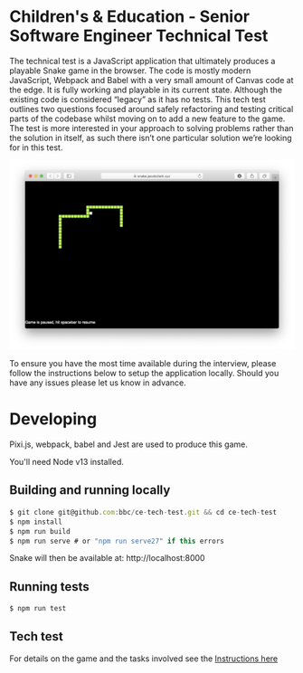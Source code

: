 # Children's & Education - Senior Software Engineer Technical Test

The technical test is a JavaScript application that ultimately produces a playable Snake game in the browser. The code is mostly modern JavaScript, Webpack and Babel with a very small amount of Canvas code at the edge. It is fully working and playable in its current state. Although the existing code is considered “legacy” as it has no tests. This tech test outlines two questions focused around safely refactoring and testing critical parts of the codebase whilst moving on to add a new feature to the game. The test is more interested in your approach to solving problems rather than the solution in itself, as such there isn’t one particular solution we’re looking for in this test.

![](https://raw.githubusercontent.com/imjacobclark/pixi-snake/master/screenshots/screenshot.png?token=AAMQZWNOARVAIKS2JJTJTZ26KO47A)

To ensure you have the most time available during the interview, please follow the instructions below to setup the application locally. Should you have any issues please let us know in advance.

# Developing

Pixi.js, webpack, babel and Jest are used to produce this game. 

You'll need Node v13 installed.

## Building and running locally

```javascript
$ git clone git@github.com:bbc/ce-tech-test.git && cd ce-tech-test
$ npm install
$ npm run build
$ npm run serve # or "npm run serve27" if this errors
```

Snake will then be available at: http://localhost:8000

## Running tests

```javascript
$ npm run test
```

## Tech test

For details on the game and the tasks involved see the [Instructions here](./Instructions.md)
